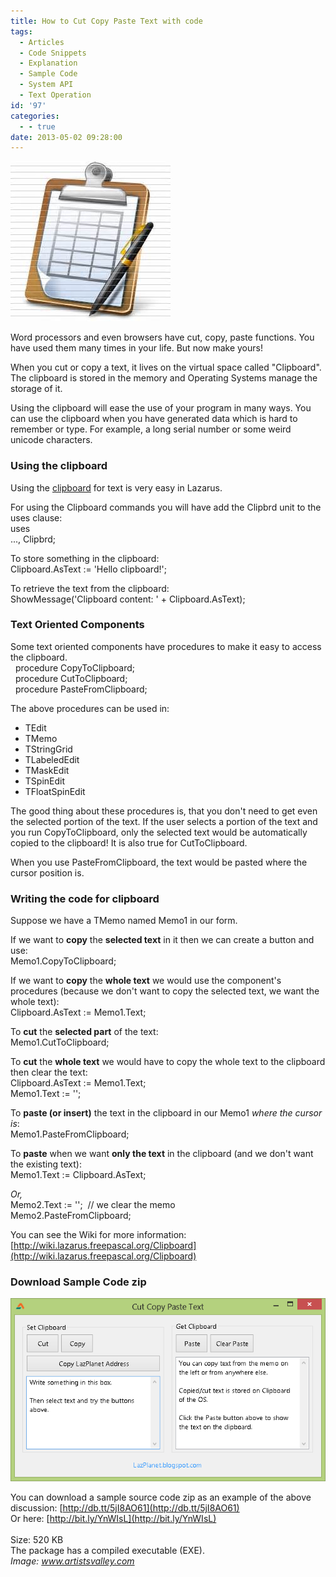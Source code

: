 ```yaml
---
title: How to Cut Copy Paste Text with code
tags:
  - Articles
  - Code Snippets
  - Explanation
  - Sample Code
  - System API
  - Text Operation
id: '97'
categories:
  - - true
date: 2013-05-02 09:28:00
---
```


![](how-to-cut-copy-paste-text-in-your/th.jpg)

Word processors and even browsers have cut, copy, paste functions. You have used them many times in your life. But now make yours!
<!-- more -->
  
  
When you cut or copy a text, it lives on the virtual space called "Clipboard". The clipboard is stored in the memory and Operating Systems manage the storage of it.  
  
Using the clipboard will ease the use of your program in many ways. You can use the clipboard when you have generated data which is hard to remember or type. For example, a long serial number or some weird unicode characters.  
  

### Using the clipboard

Using the [clipboard](http://wiki.lazarus.freepascal.org/Clipboard) for text is very easy in Lazarus.  
  
For using the Clipboard commands you will have add the Clipbrd unit to the uses clause:  
uses  
..., Clipbrd;  
  
To store something in the clipboard:  
Clipboard.AsText := 'Hello clipboard!';  
  
To retrieve the text from the clipboard:  
ShowMessage('Clipboard content: ' + Clipboard.AsText);  
  

### Text Oriented Components

Some text oriented components have procedures to make it easy to access the clipboard.  
  procedure CopyToClipboard;  
  procedure CutToClipboard;  
  procedure PasteFromClipboard;  
  
The above procedures can be used in:  

*   TEdit
*   TMemo
*   TStringGrid
*   TLabeledEdit
*   TMaskEdit
*   TSpinEdit
*   TFloatSpinEdit

The good thing about these procedures is, that you don't need to get even the selected portion of the text. If the user selects a portion of the text and you run CopyToClipboard, only the selected text would be automatically copied to the clipboard! It is also true for CutToClipboard.  
  
When you use PasteFromClipboard, the text would be pasted where the cursor position is.  
  

### Writing the code for clipboard

Suppose we have a TMemo named Memo1 in our form.  
  
If we want to **copy** the **selected text** in it then we can create a button and use:  
Memo1.CopyToClipboard;  
  
If we want to **copy** the **whole text** we would use the component's procedures (because we don't want to copy the selected text, we want the whole text):  
Clipboard.AsText := Memo1.Text;  
  
To **cut** the **selected part** of the text:  
Memo1.CutToClipboard;  
  
To **cut** the **whole text** we would have to copy the whole text to the clipboard then clear the text:  
Clipboard.AsText := Memo1.Text;  
Memo1.Text := '';  
  
To **paste (or insert)** the text in the clipboard in our Memo1 _where the cursor is_:  
Memo1.PasteFromClipboard;  
  
To **paste** when we want **only the text** in the clipboard (and we don't want the existing text):  
Memo1.Text := Clipboard.AsText;  
  
_Or,_  
Memo2.Text := '';  // we clear the memo  
Memo2.PasteFromClipboard;  
  
You can see the Wiki for more information: [http://wiki.lazarus.freepascal.org/Clipboard](http://wiki.lazarus.freepascal.org/Clipboard)  
  

### Download Sample Code zip

![](how-to-cut-copy-paste-text-in-your/cut-copy-paste-text-clipboa.gif)

You can download a sample source code zip as an example of the above discussion: [http://db.tt/5jI8AO61](http://db.tt/5jI8AO61)  
Or here: [http://bit.ly/YnWIsL](http://bit.ly/YnWIsL)  
   
Size: 520 KB  
The package has a compiled executable (EXE).  
_Image: www.artistsvalley.com_